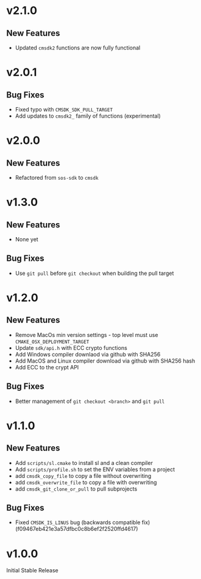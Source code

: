 # v2.1.0

## New Features

- Updated `cmsdk2` functions are now fully functional

# v2.0.1

## Bug Fixes

- Fixed typo with `CMSDK_SDK_PULL_TARGET`
- Add updates to `cmsdk2_` family of functions (experimental)

# v2.0.0

## New Features

- Refactored from `sos-sdk` to `cmsdk`

# v1.3.0

## New Features

- None yet

## Bug Fixes

- Use `git pull` before `git checkout` when building the pull target

# v1.2.0

## New Features

- Remove MacOs min version settings - top level must use `CMAKE_OSX_DEPLOYMENT_TARGET`
- Update `sdk/api.h` with ECC crypto functions
- Add Windows compiler downlaod via github with SHA256
- Add MacOS and Linux compiler download via github with SHA256 hash
- Add ECC to the crypt API

## Bug Fixes

- Better management of `git checkout <branch>` and `git pull`

# v1.1.0

## New Features

- Add `scripts/sl.cmake` to install sl and a clean compiler
- Add `scripts/profile.sh` to set the ENV variables from a project
- add `cmsdk_copy_file` to copy a file without overwriting
- add `cmsdk_overwrite_file` to copy a file with overwriting
- add `cmsdk_git_clone_or_pull` to pull subprojects

## Bug Fixes

- Fixed `CMSDK_IS_LINUS` bug (backwards compatible fix) (f09467eb421e3a57dfbc0c8b6ef2f2520ffd4617)

# v1.0.0

Initial Stable Release
